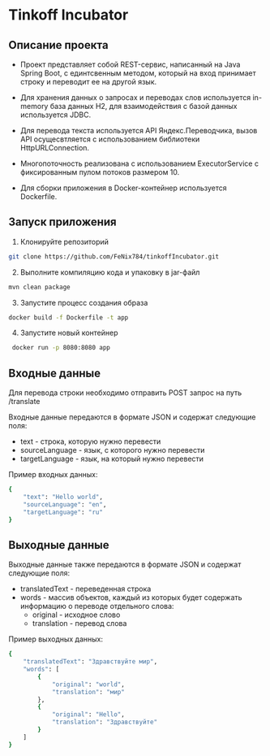 # Tinkoff Incubator

## Описание проекта

* Проект представляет собой REST-сервис, написанный на Java Spring Boot, с единтсвенным методом, который на вход принимает строку и переводит ее на другой язык.

* Для хранения данных о запросах и переводах слов используется in-memory база данных H2, для взаимодействия с базой данных используется JDBC.

* Для перевода текста используется API Яндекс.Переводчика, вызов API осущесвтляется с использованием библиотеки HttpURLConnection.

* Многопоточность реализована с использованием ExecutorService с фиксированным пулом потоков размером 10.

* Для сборки приложения в Docker-контейнер используется Dockerfile.

## Запуск приложения

1. Клонируйте репозиторий
```sh 
git clone https://github.com/FeNix784/tinkoffIncubator.git
```
   
2. Выполните компиляцию кода и упаковку в jar-файл
```sh 
mvn clean package
```

3. Запустите процесс создания образа
```sh 
docker build -f Dockerfile -t app
```

4. Запустите новый контейнер 
```sh 
 docker run -p 8080:8080 app
```

## Входные данные
Для перевода строки необходимо отправить POST запрос на путь /translate

Входные данные передаются в формате JSON и содержат следующие поля:

* text - строка, которую нужно перевести
* sourceLanguage - язык, с которого нужно перевести
* targetLanguage - язык, на который нужно перевести

Пример входных данных:

```sh
{
    "text": "Hello world",
    "sourceLanguage": "en",
    "targetLanguage": "ru"
}
```

## Выходные данные
Выходные данные также передаются в формате JSON и содержат следующие поля:

* translatedText - переведенная строка
* words - массив объектов, каждый из которых будет содержать информацию о переводе отдельного слова:
   * original - исходное слово
   * translation - перевод слова

Пример выходных данных:

```sh
{
    "translatedText": "Здравствуйте мир",
    "words": [
        {
            "original": "world",
            "translation": "мир"
        },
        {
            "original": "Hello",
            "translation": "Здравствуйте"
        }
    ]
}
```
